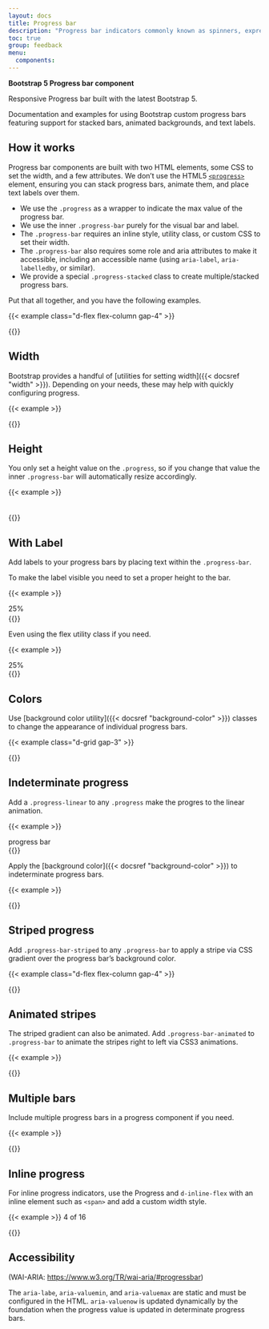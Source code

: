 ```yaml
---
layout: docs
title: Progress bar
description: "Progress bar indicators commonly known as spinners, express an unspecified wait time or display the length of a process."
toc: true
group: feedback
menu:
  components:
---
```


**Bootstrap 5 Progress bar component**

Responsive Progress bar built with the latest Bootstrap 5.

Documentation and examples for using Bootstrap custom progress bars featuring support for stacked bars, animated backgrounds, and text labels.

## How it works 

Progress bar components are built with two HTML elements, some CSS to set the width, and a few attributes. We don’t use the HTML5 [`<progress>`](https://developer.mozilla.org/en-US/docs/Web/HTML/Element/progress) element, ensuring you can stack progress bars, animate them, and place text labels over them.

- We use the `.progress` as a wrapper to indicate the max value of the progress bar.
- We use the inner `.progress-bar` purely for the visual bar and label.
- The `.progress-bar` requires an inline style, utility class, or custom CSS to set their width.
- The `.progress-bar` also requires some role and aria attributes to make it accessible, including an accessible name (using `aria-label`, `aria-labelledby`, or similar).
- We provide a special `.progress-stacked` class to create multiple/stacked progress bars.

Put that all together, and you have the following examples.

{{< example class="d-flex flex-column gap-4" >}}
<div class="progress">
  <div class="progress-bar" role="progressbar" aria-label="Basic example" aria-valuenow="0" aria-valuemin="0" aria-valuemax="100"></div>
</div>
<div class="progress">
  <div class="progress-bar" role="progressbar" aria-label="Basic example" style="width: 25%" aria-valuenow="25" aria-valuemin="0" aria-valuemax="100"></div>
</div>
<div class="progress">
  <div class="progress-bar" role="progressbar" aria-label="Basic example" style="width: 50%" aria-valuenow="50" aria-valuemin="0" aria-valuemax="100"></div>
</div>
<div class="progress">
  <div class="progress-bar" role="progressbar" aria-label="Basic example" style="width: 75%" aria-valuenow="75" aria-valuemin="0" aria-valuemax="100"></div>
</div>
<div class="progress">
  <div class="progress-bar" role="progressbar" aria-label="Basic example" style="width: 100%" aria-valuenow="100" aria-valuemin="0" aria-valuemax="100"></div>
</div>
{{</ example >}}


## Width

Bootstrap provides a handful of [utilities for setting width]({{< docsref "width" >}}). Depending on your needs, these may help with quickly configuring progress.

{{< example >}}
<div class="progress">
  <div class="progress-bar w-75" role="progressbar" aria-label="Basic example" aria-valuenow="75" aria-valuemin="0" aria-valuemax="100"></div>
</div>
{{</ example >}}

## Height

You only set a height value on the `.progress`, so if you change that value the inner `.progress-bar` will automatically resize accordingly.

{{< example >}}
<div class="progress" style="height: 20px;">
  <div class="progress-bar" role="progressbar" aria-label="Example 20px high"
   style="width: 25%;" aria-valuenow="25" aria-valuemin="0" aria-valuemax="100"></div>
</div>
{{</ example >}}

## With Label

Add labels to your progress bars by placing text within the `.progress-bar`.

To make the label visible you need to set a proper height to the bar.

{{< example >}}
<div class="progress" style="height: 20px;">
  <div class="progress-bar bg-primary" role="progressbar"
   style="width: 25%;" aria-valuenow="25" aria-valuemin="0" aria-valuemax="100">25%</div>
</div>
{{</ example >}}

Even using the flex utility class if you need.

{{< example >}}
<div class="d-flex flex-column">
  <span class="small mb-2">25%</span>
  <div class="progress">
    <div class="progress-bar" role="progressbar" aria-label="Example with label"
     style="width: 25%;" aria-valuenow="25" aria-valuemin="0" aria-valuemax="100"></div>
  </div>
</div>
{{</ example >}}


## Colors

Use [background color utility]({{< docsref "background-color" >}}) classes to change the appearance of individual progress bars.

{{< example class="d-grid gap-3" >}}
<div class="progress">
  <div class="progress-bar bg-success" role="progressbar" aria-label="Success example"
   style="width: 25%" aria-valuenow="25" aria-valuemin="0" aria-valuemax="100"></div>
</div>
<div class="progress">
  <div class="progress-bar bg-info" role="progressbar" aria-label="Info example"
   style="width: 50%" aria-valuenow="50" aria-valuemin="0" aria-valuemax="100"></div>
</div>
<div class="progress">
  <div class="progress-bar bg-warning" role="progressbar" aria-label="Warning example"
   style="width: 75%" aria-valuenow="75" aria-valuemin="0" aria-valuemax="100"></div>
</div>
<div class="progress">
  <div class="progress-bar bg-danger" role="progressbar" aria-label="Danger example"
   style="width: 100%" aria-valuenow="100" aria-valuemin="0" aria-valuemax="100"></div>
</div>
{{</ example >}}

## Indeterminate progress

Add a `.progress-linear` to any `.progress` make the progres to the linear animation.

{{< example >}}
<div class="progress progress-linear">
  <div class="progress-bar"
   role="progressbar" aria-label="Basic example">
    <span class="visually-hidden">progress bar</span>
  </div>
</div>
{{</ example >}}

Apply the [background color]({{< docsref "background-color" >}}) to indeterminate progress bars.

{{< example >}}
<div class="progress progress-linear">
  <div class="progress-bar bg-success" role="progressbar" aria-label="Basic example"></div>
</div>
{{</ example >}}

## Striped progress

Add `.progress-bar-striped` to any `.progress-bar` to apply a stripe via CSS gradient over the progress bar’s background color.

{{< example class="d-flex flex-column gap-4" >}}
<div class="progress" role="progressbar" aria-label="Default striped example" aria-valuenow="10" aria-valuemin="0" aria-valuemax="100">
  <div class="progress-bar progress-bar-striped" style="width: 10%"></div>
</div>
<div class="progress" role="progressbar" aria-label="Success striped example" aria-valuenow="25" aria-valuemin="0" aria-valuemax="100">
  <div class="progress-bar progress-bar-striped bg-success" style="width: 25%"></div>
</div>
<div class="progress" role="progressbar" aria-label="Info striped example" aria-valuenow="50" aria-valuemin="0" aria-valuemax="100">
  <div class="progress-bar progress-bar-striped bg-info" style="width: 50%"></div>
</div>
<div class="progress" role="progressbar" aria-label="Warning striped example" aria-valuenow="75" aria-valuemin="0" aria-valuemax="100">
  <div class="progress-bar progress-bar-striped bg-warning" style="width: 75%"></div>
</div>
<div class="progress" role="progressbar" aria-label="Danger striped example" aria-valuenow="100" aria-valuemin="0" aria-valuemax="100">
  <div class="progress-bar progress-bar-striped bg-danger" style="width: 100%"></div>
</div>
{{</ example >}}

## Animated stripes

The striped gradient can also be animated. Add `.progress-bar-animated` to `.progress-bar` to animate the stripes right to left via CSS3 animations.

{{< example >}}
<div class="progress">
  <div
    class="progress-bar progress-bar-striped progress-bar-animated"
    role="progressbar"
    aria-label="Animated striped example"
    aria-valuenow="75"
    aria-valuemin="0"
    aria-valuemax="100"
    style="width: 75%"></div>
</div>
{{</ example >}}

## Multiple bars 

Include multiple progress bars in a progress component if you need.

{{< example >}}
<div class="progress-stacked">
  <div class="progress" role="progressbar" aria-label="Segment one" aria-valuenow="15" aria-valuemin="0" aria-valuemax="100" style="width: 15%">
    <div class="progress-bar"></div>
  </div>
  <div class="progress" role="progressbar" aria-label="Segment two" aria-valuenow="30" aria-valuemin="0" aria-valuemax="100" style="width: 30%">
    <div class="progress-bar bg-success"></div>
  </div>
  <div class="progress" role="progressbar" aria-label="Segment three" aria-valuenow="20" aria-valuemin="0" aria-valuemax="100" style="width: 20%">
    <div class="progress-bar bg-info"></div>
  </div>
</div>
{{</ example >}}

## Inline progress

For inline progress indicators, use the Progress and `d-inline-flex` with an inline element such as `<span>` and add a custom width style.

{{< example >}}
<span class="fs-sm text-muted me-2">4 of 16</span>
<div class="progress d-inline-flex" style="width: 160px">
  <div class="progress-bar bg-success" role="progressbar" style="width: 25%"></div>  
</div>
{{</ example >}}

## Accessibility

(WAI-ARIA: https://www.w3.org/TR/wai-aria/#progressbar)

The `aria-labe`, `aria-valuemin`, and `aria-valuemax` are static and must be configured in the HTML. `aria-valuenow` is updated dynamically by the foundation when the progress value is updated in determinate progress bars.

